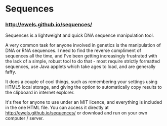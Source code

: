 # Sequences

### http://ewels.github.io/sequences/

Sequences is a lightweight and quick DNA sequence manipulation tool.

A very common task for anyone involved in genetics is the manipulation of DNA
or RNA sequences. I need to find the reverse compliment of sequences all the
time, and I've been getting increasingly frustrated with the lack of a simple,
robust tool to do that - most require strictly formatted sequences, use Java
applets which take ages to load, and are generally faffy.

It does a couple of cool things, such as remembering your settings using HTML5
local storage, and giving the option to automatically copy results to the
clipboard in internet explorer.

It's free for anyone to use under an MIT licence, and everything is included
in the one HTML file. You can access it directly at http://ewels.github.io/sequences/
or download and run on your own computer / server.
